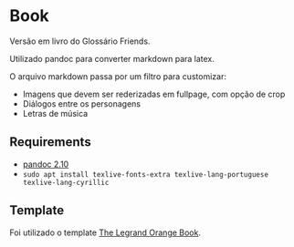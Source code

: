 # Book

Versão em livro do Glossário Friends.

Utilizado pandoc para converter markdown para latex.

O arquivo markdown passa por um filtro para customizar:

- Imagens que devem ser rederizadas em fullpage, com opção de crop
- Diálogos entre os personagens
- Letras de música

## Requirements

- [pandoc 2.10](https://github.com/jgm/pandoc/releases/tag/2.10)
- `sudo apt install texlive-fonts-extra texlive-lang-portuguese texlive-lang-cyrillic`

## Template

Foi utilizado o template [The Legrand Orange Book](https://www.latextemplates.com/template/the-legrand-orange-book).
